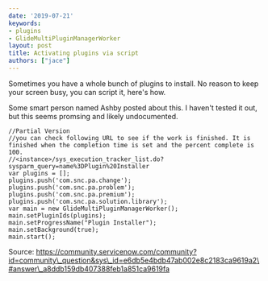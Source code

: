 ```yaml
---
date: '2019-07-21'
keywords:
- plugins
- GlideMultiPluginManagerWorker
layout: post
title: Activating plugins via script
authors: ["jace"]
---
```


Sometimes you have a whole bunch of plugins to install. No reason to
keep your screen busy, you can script it, here's how.

Some smart person named Ashby posted about this. I haven't tested it
out, but this seems promsing and likely undocumented.

``` {.js}
//Partial Version
//you can check following URL to see if the work is finished. It is finished when the completion time is set and the percent complete is 100.
//<instance>/sys_execution_tracker_list.do?sysparm_query=name%3DPlugin%20Installer
var plugins = [];
plugins.push('com.snc.pa.change');
plugins.push('com.snc.pa.problem');
plugins.push('com.snc.pa.premium');
plugins.push('com.snc.pa.solution.library');
var main = new GlideMultiPluginManagerWorker();
main.setPluginIds(plugins);
main.setProgressName("Plugin Installer");
main.setBackground(true);
main.start();
```

Source:
https://community.servicenow.com/community?id=community\_question&sys\_id=e6db5e4bdb47ab002e8c2183ca9619a2\#answer\_a8ddb159db407388feb1a851ca9619fa
